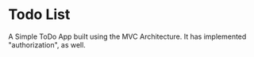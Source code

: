 # Todo List 

A Simple ToDo App built using the MVC Architecture. It has implemented "authorization", as well.







